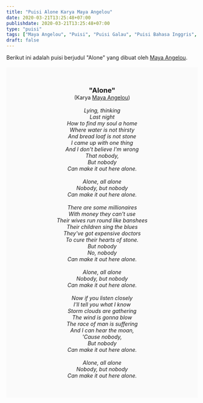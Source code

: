 ```yaml
---
title: "Puisi Alone Karya Maya Angelou"
date: 2020-03-21T13:25:48+07:00
publishdate: 2020-03-21T13:25:48+07:00
type: "puisi"
tags: ["Maya Angelou", "Puisi", "Puisi Galau", "Puisi Bahasa Inggris", "Karya"]
draft: false
---
```


<div dir="ltr" style="text-align: left;" trbidi="on"><div dir="ltr" style="text-align: left;" trbidi="on"><div style="text-align: justify;">Berikut ini adalah puisi berjudul "Alone" yang dibuat oleh <a href="https://id.wikipedia.org/wiki/Maya_Angelou" target="_blank">Maya Angelou</a>. </div><br /><div style="background: #FAFAFA; font-size: 14px; padding: 50px; text-align: center;"><span style="font-size: 18px;"><b>"Alone"</b></span><br />(Karya <a href="https://www.sekata.web.id/tags/maya-angelou" target="_blank">Maya Angelou</a>) <br /><br /><i>Lying, thinking<br />
Last night<br />
How to find my soul a home<br />
Where water is not thirsty<br />
And bread loaf is not stone<br />
I came up with one thing<br />
And I don't believe I'm wrong<br />
That nobody,<br />
But nobody<br />
Can make it out here alone.<br />
<br />
Alone, all alone<br />
Nobody, but nobody<br />
Can make it out here alone.<br />
<br />
There are some millionaires<br />
With money they can't use<br />
Their wives run round like banshees<br />
Their children sing the blues<br />
They've got expensive doctors<br />
To cure their hearts of stone.<br />
But nobody<br />
No, nobody<br />
Can make it out here alone.<br />
<br />
Alone, all alone<br />
Nobody, but nobody<br />
Can make it out here alone.<br />
<br />
Now if you listen closely<br />
I'll tell you what I know<br />
Storm clouds are gathering<br />
The wind is gonna blow<br />
The race of man is suffering<br />
And I can hear the moan,<br />
'Cause nobody,<br />
But nobody<br />
Can make it out here alone.<br />
<br />
Alone, all alone<br />
Nobody, but nobody<br />
Can make it out here alone.</i></div></div></div>
